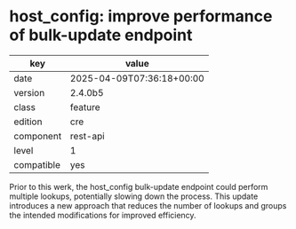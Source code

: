 [//]: # (werk v2)
# host_config: improve performance of bulk-update endpoint

key        | value
---------- | ---
date       | 2025-04-09T07:36:18+00:00
version    | 2.4.0b5
class      | feature
edition    | cre
component  | rest-api
level      | 1
compatible | yes

Prior to this werk, the host_config bulk-update endpoint could perform multiple lookups,
potentially slowing down the process. This update introduces a new approach that reduces
the number of lookups and groups the intended modifications for improved efficiency.
